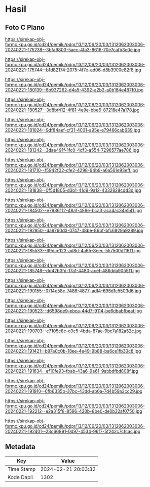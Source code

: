 # Hasil

## Foto C Plano

https://sirekap-obj-formc.kpu.go.id/cd24/pemilu/pdpr/13/12/06/20/03/1312062003006-20240221-175238--3bfa9803-5aec-4fa3-8616-70e7cafb3c0e.jpg

https://sirekap-obj-formc.kpu.go.id/cd24/pemilu/pdpr/13/12/06/20/03/1312062003006-20240221-175744--b1d82174-2075-4f7e-ad06-d8b3900e82f8.jpg

https://sirekap-obj-formc.kpu.go.id/cd24/pemilu/pdpr/13/12/06/20/03/1312062003006-20240221-180139--6b937262-d4a5-4392-a2b3-a0b184e487f0.jpg

https://sirekap-obj-formc.kpu.go.id/cd24/pemilu/pdpr/13/12/06/20/03/1312062003006-20240221-180527--3d8bf412-4f81-4e9e-bbe6-87218e47a178.jpg

https://sirekap-obj-formc.kpu.go.id/cd24/pemilu/pdpr/13/12/06/20/03/1312062003006-20240221-181024--9df84aef-cf31-4001-a95e-e79466cab639.jpg

https://sirekap-obj-formc.kpu.go.id/cd24/pemilu/pdpr/13/12/06/20/03/1312062003006-20240221-181342--3dae491f-1fc0-4df3-a554-7296577ae786.jpg

https://sirekap-obj-formc.kpu.go.id/cd24/pemilu/pdpr/13/12/06/20/03/1312062003006-20240221-181710--f5942f02-cfe2-4298-94b9-a6a561e93eff.jpg

https://sirekap-obj-formc.kpu.go.id/cd24/pemilu/pdpr/13/12/06/20/03/1312062003006-20240221-181838--0f5d1805-d3b1-41d9-9a12-4332828cdd3d.jpg

https://sirekap-obj-formc.kpu.go.id/cd24/pemilu/pdpr/13/12/06/20/03/1312062003006-20240221-184502--e7936112-48a1-489e-bca3-aca4ac34e541.jpg

https://sirekap-obj-formc.kpu.go.id/cd24/pemilu/pdpr/13/12/06/20/03/1312062003006-20240221-192950--da9760d3-0747-48be-86bf-bfc6929a9289.jpg

https://sirekap-obj-formc.kpu.go.id/cd24/pemilu/pdpr/13/12/06/20/03/1312062003006-20240221-185533--69dce123-ad8d-4a65-8eec-557500df1611.jpg

https://sirekap-obj-formc.kpu.go.id/cd24/pemilu/pdpr/13/12/06/20/03/1312062003006-20240221-185748--dd42b3fd-17a1-4480-acef-486dda905511.jpg

https://sirekap-obj-formc.kpu.go.id/cd24/pemilu/pdpr/13/12/06/20/03/1312062003006-20240221-190155--07f4e58c-7486-4877-adf4-696d1c5503d6.jpg

https://sirekap-obj-formc.kpu.go.id/cd24/pemilu/pdpr/13/12/06/20/03/1312062003006-20240221-190523--d6598de9-ebca-44d7-9114-be6dbabfbeaf.jpg

https://sirekap-obj-formc.kpu.go.id/cd24/pemilu/pdpr/13/12/06/20/03/1312062003006-20240221-190703--c7105c8c-c0c5-4bda-87ae-9bc7a182a52c.jpg

https://sirekap-obj-formc.kpu.go.id/cd24/pemilu/pdpr/13/12/06/20/03/1312062003006-20240221-191421--b97a0c0b-18ee-4e49-9b88-ba6ce1fb30c8.jpg

https://sirekap-obj-formc.kpu.go.id/cd24/pemilu/pdpr/13/12/06/20/03/1312062003006-20240221-191634--ef10fe93-fbab-43a6-9a61-9abbdfbd808f.jpg

https://sirekap-obj-formc.kpu.go.id/cd24/pemilu/pdpr/13/12/06/20/03/1312062003006-20240221-191910--6fb6335b-37bc-43dd-ab6a-7d4b59a2cc29.jpg

https://sirekap-obj-formc.kpu.go.id/cd24/pemilu/pdpr/13/12/06/20/03/1312062003006-20240221-192212--e2a315f8-8596-420b-8be0-de0b32af0750.jpg

https://sirekap-obj-formc.kpu.go.id/cd24/pemilu/pdpr/13/12/06/20/03/1312062003006-20240221-192401--23c66891-0d97-4534-96f7-5f242c7cfcac.jpg


## Metadata

| Key        | Value               |
| ---------- | ------------------- |
| Time Stamp | 2024-02-21 20:03:32 |
| Kode Dapil | 1302                |



